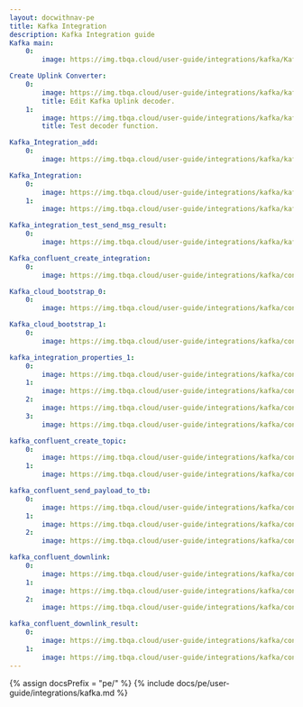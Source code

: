 ```yaml
---
layout: docwithnav-pe
title: Kafka Integration
description: Kafka Integration guide
Kafka main:
    0:
        image: https://img.tbqa.cloud/user-guide/integrations/kafka/Kafka_main.png

Create Uplink Converter:
    0:
        image: https://img.tbqa.cloud/user-guide/integrations/kafka/kafka_uplink_edit.png
        title: Edit Kafka Uplink decoder.
    1:
        image: https://img.tbqa.cloud/user-guide/integrations/kafka/kafka_uplink_test_decoder.png
        title: Test decoder function.

Kafka_Integration_add:
    0:
        image: https://img.tbqa.cloud/user-guide/integrations/kafka/kafka_integration_add.png

Kafka_Integration:
    0:
        image: https://img.tbqa.cloud/user-guide/integrations/kafka/kafka_integration_edit_mode.png
    1:  
        image: https://img.tbqa.cloud/user-guide/integrations/kafka/kafka_integration_save_changes.png

Kafka_integration_test_send_msg_result:
    0:
        image: https://img.tbqa.cloud/user-guide/integrations/kafka/kafka_integration_test_send_msg_result.png

Kafka_confluent_create_integration:
    0:
        image: https://img.tbqa.cloud/user-guide/integrations/kafka/confluent/create_integration/kafka_create_integration_main.png

Kafka_cloud_bootstrap_0:
    0:
        image: https://img.tbqa.cloud/user-guide/integrations/kafka/confluent/create_integration/kafka_work_with_cluster_0.png

Kafka_cloud_bootstrap_1:
    0:
        image: https://img.tbqa.cloud/user-guide/integrations/kafka/confluent/create_integration/kafka_work_with_cluster_1.png

kafka_integration_properties_1:
    0:
        image: https://img.tbqa.cloud/user-guide/integrations/kafka/confluent/create_integration/kafka_integration_properties_API_keys_1.png
    1:
        image: https://img.tbqa.cloud/user-guide/integrations/kafka/confluent/create_integration/kafka_integration_properties_API_keys_2.png
    2:
        image: https://img.tbqa.cloud/user-guide/integrations/kafka/confluent/create_integration/kafka_integration_properties_API_keys_3.png
    3:
        image: https://img.tbqa.cloud/user-guide/integrations/kafka/confluent/create_integration/kafka_integration_properties_1.png

kafka_confluent_create_topic:
    0:
        image: https://img.tbqa.cloud/user-guide/integrations/kafka/confluent/create_integration/kafka_confluent_create_topic_0.png
    1:
        image: https://img.tbqa.cloud/user-guide/integrations/kafka/confluent/create_integration/kafka_confluent_create_topic_1.png

kafka_confluent_send_payload_to_tb:
    0:
        image: https://img.tbqa.cloud/user-guide/integrations/kafka/confluent/create_integration/kafka_confluent_send_payload_to_tb_0.png
    1:
        image: https://img.tbqa.cloud/user-guide/integrations/kafka/confluent/create_integration/kafka_confluent_send_payload_to_tb_1.png
    2:
        image: https://img.tbqa.cloud/user-guide/integrations/kafka/confluent/create_integration/kafka_confluent_send_payload_to_tb_2.png

kafka_confluent_downlink:
    0:
        image: https://img.tbqa.cloud/user-guide/integrations/kafka/confluent/downlink/kafka_confluent_downlink_node_0.png
    1:
        image: https://img.tbqa.cloud/user-guide/integrations/kafka/confluent/downlink/kafka_confluent_downlink_node_1.png
    2:
        image: https://img.tbqa.cloud/user-guide/integrations/kafka/confluent/downlink/kafka_confluent_downlink_node_2.png

kafka_confluent_downlink_result:
    0:
        image: https://img.tbqa.cloud/user-guide/integrations/kafka/confluent/downlink/kafka_confluent_downlink_result_0.png
    1:
        image: https://img.tbqa.cloud/user-guide/integrations/kafka/confluent/downlink/kafka_confluent_downlink_result_1.png
---
```

{% assign docsPrefix = "pe/" %}
{% include docs/pe/user-guide/integrations/kafka.md %}